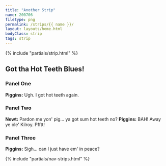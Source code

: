 ```yaml
---
title: "Another Strip"
name: 200706
filetype: png
permalink: /strips/{{ name }}/
layout: layouts/home.html
bodyClass: strip
tags: strip
---
```


{% include "partials/strip.html" %}


<div markdown="1" class="sr-only">

## Got tha Hot Teeth Blues!

### Panel One
**Piggins:** Ugh. I got hot teeth again.

### Panel Two
**Newt:** Pardon me yon' pig... ya got sum hot teeth no?
**Piggins:** BAH! Away ye ole' Kilroy. Pfftt!

### Panel Three
**Piggins:** Sigh... can I just have em' in peace?

</div>

{% include "partials/nav-strips.html" %}

